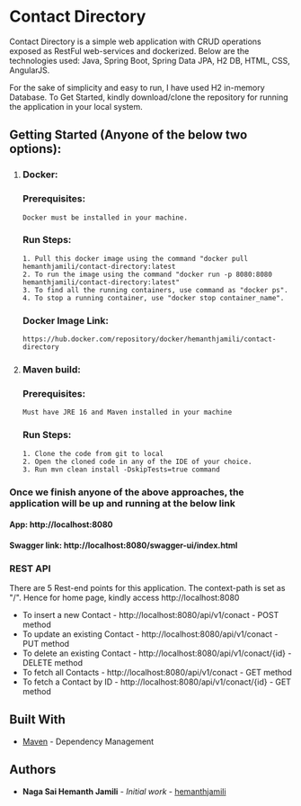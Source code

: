 # Contact Directory

Contact Directory is a simple web application with CRUD operations exposed as RestFul web-services and dockerized.
Below are the technologies used: Java, Spring Boot, Spring Data JPA, H2 DB, HTML, CSS, AngularJS.

For the sake of simplicity and easy to run, I have used H2 in-memory Database. To Get Started, kindly download/clone the repository for running the application in your local system.

## Getting Started (Anyone of the below two options):
  1. ### Docker:
       ### Prerequisites:
         Docker must be installed in your machine.
       ### Run Steps:
         1. Pull this docker image using the command "docker pull hemanthjamili/contact-directory:latest
         2. To run the image using the command "docker run -p 8080:8080 hemanthjamili/contact-directory:latest"
         3. To find all the running containers, use command as "docker ps".
         4. To stop a running container, use "docker stop container_name".
       ### Docker Image Link:
         https://hub.docker.com/repository/docker/hemanthjamili/contact-directory
       
  2. ### Maven build:
       ### Prerequisites:
         Must have JRE 16 and Maven installed in your machine
       ### Run Steps:
         1. Clone the code from git to local
         2. Open the cloned code in any of the IDE of your choice.
         3. Run mvn clean install -DskipTests=true command

### Once we finish anyone of the above approaches, the application will be up and running at the below link
  #### App: http://localhost:8080
  #### Swagger link:  http://localhost:8080/swagger-ui/index.html

### REST API

There are 5 Rest-end points for this application. The context-path is set as "/". Hence for home page, kindly access http://localhost:8080

* To insert a new Contact - http://localhost:8080/api/v1/conact - POST method
* To update an existing Contact -  http://localhost:8080/api/v1/conact - PUT method
* To delete an existing Contact -  http://localhost:8080/api/v1/conact/{id} - DELETE method
* To fetch all Contacts -  http://localhost:8080/api/v1/conact - GET method
* To fetch a Contact by ID - http://localhost:8080/api/v1/conact/{id} - GET method

## Built With

* [Maven](https://maven.apache.org/) - Dependency Management

## Authors

* **Naga Sai Hemanth Jamili** - *Initial work* - [hemanthjamili](https://github.com/hemanthjamili)
